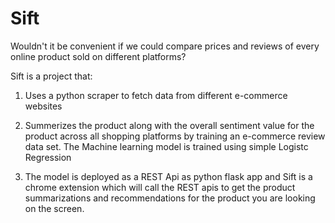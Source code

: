 # Sift

Wouldn't it be convenient if we could compare prices and reviews of every online product sold on different platforms?

Sift is a project that:

1. Uses a python scraper to fetch data from different e-commerce websites

2. Summerizes the product along with the overall sentiment value for the product across all shopping platforms by training an e-commerce review data set. The Machine learning model is trained using simple Logistc Regression

3. The model is deployed as a REST Api as python flask app and Sift is a chrome extension which will call the REST apis to get the product summarizations and recommendations for the product you are looking on the screen.


